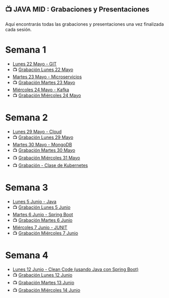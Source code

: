 ## 📺 JAVA MID : Grabaciones y Presentaciones
Aquí encontrarás todas las grabaciones y presentaciones una vez finalizada cada sesión.

# Semana 1
- [Lunes 22 Mayo - GIT](https://drive.google.com/file/d/1vzvmHxX6dvEaBsoSHXTCaOlJBRXA1ATx/view?usp=sharing)
- 📺 [Grabación Lunes 22 Mayo](https://drive.google.com/file/d/1zx18TRIP4kQ2RmAYZGXaMICP9Vr7bwjt/view?usp=sharing)
- [Martes 23 Mayo - Microservicios](https://drive.google.com/file/d/1-H6MBqMNY9BB4WbiKGwVtt_PyZqRQI4c/view?usp=sharing)
- 📺 [Grabación Martes 23 Mayo ](https://drive.google.com/file/d/1-NeQ9lEds8sqOkrCKocbioTIRWBnQs5K/view?usp=sharing)
- [Miércoles 24 Mayo - Kafka](https://drive.google.com/file/d/14u8koj7VuypDJqMUXZ611thSgr16Sxbd/view?usp=sharing)
- 📺 [Grabación Miércoles 24 Mayo](https://drive.google.com/file/d/1VXm_3KaAyBxixbKP-d--m_oKXxcBejtD/view?usp=share_link)

# Semana 2
- [Lunes 29 Mayo - Cloud](https://drive.google.com/file/d/1yXVIedop2B4swbbdO9VyYyq6ug_pc39i/view?usp=sharing)
- 📺 [Grabación Lunes 29 Mayo](https://drive.google.com/file/d/1JkAJbfZ_1J2W-_aoPi_n-lT7qzQO2gkS/view?usp=sharing)
- [Martes 30 Mayo - MongoDB](https://drive.google.com/file/d/1ZefLbABVIYMVhP8LqyhlQIwKZ0moPPIm/view?usp=sharing)
- 📺 [Grabación Martes 30 Mayo ](https://drive.google.com/file/d/1Q_M--x1Vs9VFwzR44wLYvwHZwJzcEEJT/view?usp=sharing)
- 📺 [Grabación Miércoles 31 Mayo](https://drive.google.com/file/d/1tocTFt8eJaKbqfIqkiW59PQW-Fn-wA6q/view?usp=sharing)
- 📺 [Grabación - Clase de Kubernetes](https://drive.google.com/file/d/1Tx2Y6NwpFNpZeRxBwvqAsNmUhb6ECqlg/view?usp=sharing)

# Semana 3
- [Lunes 5 Junio - Java](https://drive.google.com/file/d/1aHCAmjgnnIfCLmHuYFcx6KmpXRKYzid8/view?usp=sharing)
- 📺 [Grabación Lunes 5 Junio](https://drive.google.com/file/d/1qgSDDJfZWw0d6YreFmBGNPgblKYd6jcd/view?usp=sharing)
- [Martes 6 Junio - Spring Boot](https://drive.google.com/file/d/1G6LY7gs1Byn9cOlxNTxHUdHsV0-alsSC/view?usp=sharing)
- 📺 [Grabación Martes 6 Junio ](https://drive.google.com/file/d/1aqEAba6SGmJcHEQLfmto9M_1_3xOk5ZI/view?usp=sharing)
- [Miércoles 7 Junio - JUNIT](https://drive.google.com/file/d/1uKssH_qPMreBR76o6OzInogbUBYvtgKQ/view?usp=sharing)
- 📺 [Grabación Miércoles 7 Junio](https://drive.google.com/file/d/1o98h4mEjiKHL8xwHHQYZdsAniHlLaXbC/view?usp=sharing)

# Semana 4
- [Lunes 12 Junio -  Clean Code (usando Java con Spring Boot)](https://drive.google.com/file/d/1pnoD1odWpxllybSKGT4GmbcguQINGBqC/view?usp=sharing)
- 📺 [Grabación Lunes 12 Junio](https://drive.google.com/file/d/1QJijzBoHaSOuafJcwPaEGTrzKr0Mkral/view?usp=sharing)
- 📺 [Grabación Martes 13 Junio ]()
- 📺 [Grabación Miércoles 14 Junio]()
